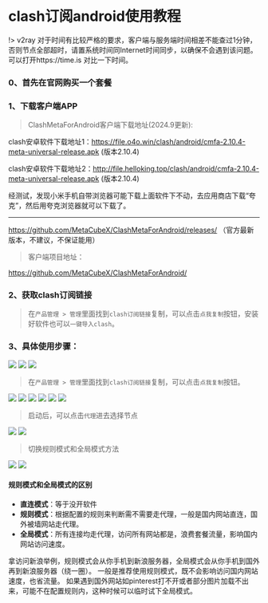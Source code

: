 # clash订阅android使用教程

!> v2ray 对于时间有比较严格的要求，客户端与服务端时间相差不能查过1分钟，否则节点全部超时，请置系统时间同Internet时间同步，以确保不会遇到该问题。可以打开https://time.is 对比一下时间。

### 0、首先在官网购买一个套餐


### 1、下载客户端APP

> ClashMetaForAndroid客户端下载地址(2024.9更新): 

clash安卓软件下载地址1：https://file.o4o.win/clash/android/cmfa-2.10.4-meta-universal-release.apk (版本2.10.4)

clash安卓软件下载地址2：http://file.helloking.top/clash/android/cmfa-2.10.4-meta-universal-release.apk (版本2.10.4)

经测试，发现小米手机自带浏览器可能下载上面软件下不动，去应用商店下载“夸克”，然后用夸克浏览器就可以下载了。

---

https://github.com/MetaCubeX/ClashMetaForAndroid/releases/ （官方最新版本，不建议，不保证能用）

> 客户端项目地址：

https://github.com/MetaCubeX/ClashMetaForAndroid/

### 2、获取clash订阅链接
> 在`产品管理 > 管理`里面找到`clash订阅链接`复制，可以点击`点我复制`按钮，安装好软件也可以`一键导入clash`。

### 3、具体使用步骤：

![](/img/android/1.png)
![](/img/android/2.png)
![](/img/android/3.png)

> 在`产品管理 > 管理`里面找到`clash订阅链接`复制，可以点击`点我复制`按钮。

![](/img/android/41.png)
![](/img/android/5.png)
![](/img/android/6.png)
![](/img/android/7.png)
![](/img/android/8.png)
![](/img/android/9.png)

> 启动后，可以点击`代理`进去选择节点

![](/img/android/10.png)
![](/img/android/11.png)

> 切换规则模式和全局模式方法

![](/img/android/12.png)
![](/img/android/13.png)

#### 规则模式和全局模式的区别

- **直连模式**：等于没开软件
- **规则模式**：根据配置的规则来判断需不需要走代理，一般是国内网站直连，国外被墙网站走代理。
- **全局模式**：所有连接均走代理，访问所有网站都是，浪费套餐流量，影响国内网站访问速度。

拿访问新浪举例，规则模式会从你手机到新浪服务器，全局模式会从你手机到国外再到新浪服务器（绕一圈）。
一般是推荐使用规则模式，既不会影响访问国内网站速度，也省流量。
如果遇到国外网站如pinterest打不开或者部分图片加载不出来，可能不在配置规则内，这种时候可以临时试下全局模式。